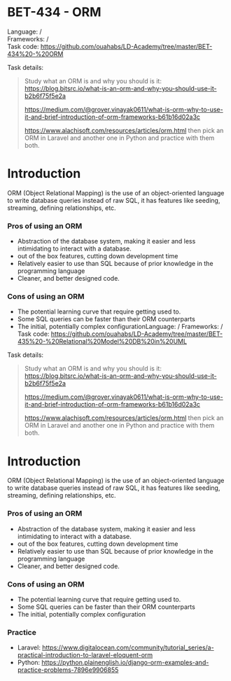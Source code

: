 # BET-434 - ORM

Language: /  
Frameworks: /  
Task code: https://github.com/ouahabs/LD-Academy/tree/master/BET-434%20-%20ORM

Task details:
> Study what an ORM is and why you should is it:
> https://blog.bitsrc.io/what-is-an-orm-and-why-you-should-use-it-b2b6f75f5e2a
> 
> https://medium.com/@grover.vinayak0611/what-is-orm-why-to-use-it-and-brief-introduction-of-orm-frameworks-b61b16d02a3c
> 
> https://www.alachisoft.com/resources/articles/orm.html
> then pick an ORM in Laravel and another one in Python and practice with them both.

# Introduction
ORM (Object Relational Mapping) is the use of an object-oriented language to write database queries instead of raw SQL, it has features like seeding, streaming, defining relationships, etc.

### Pros of using an ORM
* Abstraction of the database system, making it easier and less intimidating to interact with a database.
* out of the box features, cutting down development time
* Relatively easier to use than SQL because of prior knowledge in the programming language
* Cleaner, and better designed code.
### Cons of using an ORM
* The potential learning curve that require getting used to.
* Some SQL queries can be faster than their ORM counterparts
* The initial, potentially complex configurationLanguage: /
Frameworks: /
Task code: https://github.com/ouahabs/LD-Academy/tree/master/BET-435%20-%20Relational%20Model%20DB%20in%20UML

Task details:
> Study what an ORM is and why you should is it:
> https://blog.bitsrc.io/what-is-an-orm-and-why-you-should-use-it-b2b6f75f5e2a
> 
> https://medium.com/@grover.vinayak0611/what-is-orm-why-to-use-it-and-brief-introduction-of-orm-frameworks-b61b16d02a3c
> 
> https://www.alachisoft.com/resources/articles/orm.html
> then pick an ORM in Laravel and another one in Python and practice with them both.

# Introduction
ORM (Object Relational Mapping) is the use of an object-oriented language to write database queries instead of raw SQL, it has features like seeding, streaming, defining relationships, etc.

### Pros of using an ORM
* Abstraction of the database system, making it easier and less intimidating to interact with a database.
* out of the box features, cutting down development time
* Relatively easier to use than SQL because of prior knowledge in the programming language
* Cleaner, and better designed code.

### Cons of using an ORM
* The potential learning curve that require getting used to.
* Some SQL queries can be faster than their ORM counterparts
* The initial, potentially complex configuration

### Practice 
* Laravel: https://www.digitalocean.com/community/tutorial_series/a-practical-introduction-to-laravel-eloquent-orm
* Python: https://python.plainenglish.io/django-orm-examples-and-practice-problems-7896e9906855
